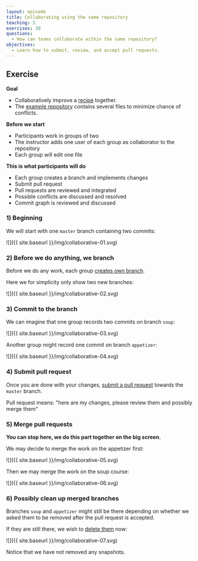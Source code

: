 ```yaml
---
layout: episode
title: Collaborating using the same repository
teaching: 5
exercises: 30
questions:
  - How can teams collaborate within the same repository?
objectives:
  - Learn how to submit, review, and accept pull requests.
---
```


## Exercise

**Goal**

- Collaboratively improve a [recipe](https://github.com/coderefinery/exercise-collaborative-recipe) together.
- The [example repository](https://github.com/coderefinery/exercise-collaborative-recipe)
  contains several files to minimize chance of conflicts.

**Before we start**

- Participants work in groups of two
- The instructor adds one user of each group as collaborator to the repository
- Each group will edit one file

**This is what participants will do**

- Each group creates a branch and implements changes
- Submit pull request
- Pull requests are reviewed and integrated
- Possible conflicts are discussed and resolved
- Commit graph is reviewed and discussed


### 1) Beginning

We will start with one `master` branch containing two commits:

![]({{ site.baseurl }}/img/collaborative-01.svg)


### 2) Before we do anything, we branch

Before we do any work, each group
[creates own branch](https://help.github.com/articles/creating-and-deleting-branches-within-your-repository/).

Here we for simplicity only show two new branches:

![]({{ site.baseurl }}/img/collaborative-02.svg)


### 3) Commit to the branch

We can imagine that one group records two commits on branch `soup`:

![]({{ site.baseurl }}/img/collaborative-03.svg)

Another group might record one commit on branch `appetizer`:

![]({{ site.baseurl }}/img/collaborative-04.svg)


### 4) Submit pull request

Once you are done with your changes,
[submit a pull request](https://help.github.com/articles/creating-a-pull-request/#creating-the-pull-request)
towards the `master` branch.

Pull request means: "here are my changes, please review them and possibly merge them"


### 5) Merge pull requests

**You can stop here, we do this part together on the big screen.**

We may decide to merge the work on the appetizer first:

![]({{ site.baseurl }}/img/collaborative-05.svg)

Then we may merge the work on the soup course:

![]({{ site.baseurl }}/img/collaborative-06.svg)


### 6) Possibly clean up merged branches

Branches `soup` and `appetizer` might still be there depending on whether
we asked them to be removed after the pull request is accepted.

If they are still there, we wish to
[delete them](https://help.github.com/articles/creating-and-deleting-branches-within-your-repository/#deleting-a-branch) now:

![]({{ site.baseurl }}/img/collaborative-07.svg)

Notice that we have not removed any snapshots.
